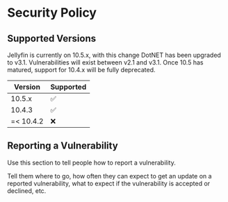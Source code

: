 # Security Policy

## Supported Versions

Jellyfin is currently on 10.5.x, with this change DotNET has been upgraded to v3.1. Vulnerabilities will exist between v2.1 and v3.1. Once 10.5 has matured, support for 10.4.x will be fully deprecated.

| Version | Supported          |
| ------- | ------------------ |
| 10.5.x   | :white_check_mark: |
| 10.4.3   | :white_check_mark: |
| =< 10.4.2   | :x: |


## Reporting a Vulnerability

Use this section to tell people how to report a vulnerability.

Tell them where to go, how often they can expect to get an update on a
reported vulnerability, what to expect if the vulnerability is accepted or
declined, etc.
